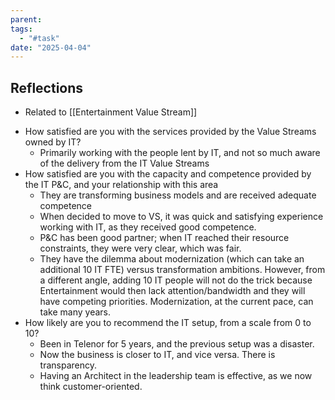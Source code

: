 ```yaml
---
parent: 
tags:
  - "#task"
date: "2025-04-04"
---
```

## Reflections
* Related to [[Entertainment Value Stream]]
- How satisfied are you with the services provided by the Value Streams owned by IT?
	* Primarily working with the people lent by IT, and not so much aware of the delivery from the IT Value Streams
- How satisfied are you with the capacity and competence provided by the IT P&C, and your relationship with this area
	* They are transforming business models and are received adequate competence
	* When decided to move to VS, it was quick and satisfying experience working with IT, as they received  good competence.
	* P&C has been good partner; when IT reached their resource constraints, they were very clear, which was fair.
	* They have the dilemma about modernization (which can take an additional 10 IT FTE) versus transformation ambitions. However, from a different angle, adding 10 IT people will not do the trick because Entertainment would then lack attention/bandwidth and they will have competing priorities. Modernization, at the current pace, can take many years.
- How likely are you to recommend the IT setup, from a scale from 0 to 10?
	* Been in Telenor for 5 years, and the previous setup was a disaster.
	* Now the business is closer to IT, and vice versa. There is transparency.
	* Having an Architect in the leadership team is effective, as we now think customer-oriented.
